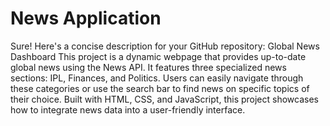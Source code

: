 # News Application
 Sure! Here's a concise description for your GitHub repository:  Global News Dashboard  This project is a dynamic webpage that provides up-to-date global news using the News API. It features three specialized news sections: IPL, Finances, and Politics. Users can easily navigate through these categories or use the search bar to find news on specific topics of their choice. Built with HTML, CSS, and JavaScript, this project showcases how to integrate news data into a user-friendly interface.

